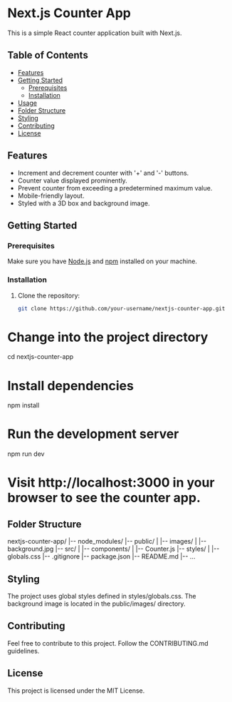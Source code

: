 # Next.js Counter App

This is a simple React counter application built with Next.js.

## Table of Contents

- [Features](#features)
- [Getting Started](#getting-started)
  - [Prerequisites](#prerequisites)
  - [Installation](#installation)
- [Usage](#usage)
- [Folder Structure](#folder-structure)
- [Styling](#styling)
- [Contributing](#contributing)
- [License](#license)

## Features

- Increment and decrement counter with '+' and '-' buttons.
- Counter value displayed prominently.
- Prevent counter from exceeding a predetermined maximum value.
- Mobile-friendly layout.
- Styled with a 3D box and background image.

## Getting Started

### Prerequisites

Make sure you have [Node.js](https://nodejs.org/) and [npm](https://www.npmjs.com/) installed on your machine.

### Installation

1. Clone the repository:

   ```bash
   git clone https://github.com/your-username/nextjs-counter-app.git

# Change into the project directory
cd nextjs-counter-app

# Install dependencies
npm install

# Run the development server
npm run dev

# Visit http://localhost:3000 in your browser to see the counter app.

## Folder Structure

nextjs-counter-app/
|-- node_modules/
|-- public/
|   |-- images/
|       |-- background.jpg
|-- src/
|   |-- components/
|       |-- Counter.js
|-- styles/
|   |-- globals.css
|-- .gitignore
|-- package.json
|-- README.md
|-- ...

## Styling
The project uses global styles defined in styles/globals.css. The background image is located in the public/images/ directory.

## Contributing
Feel free to contribute to this project. Follow the CONTRIBUTING.md guidelines.

## License
This project is licensed under the MIT License.
